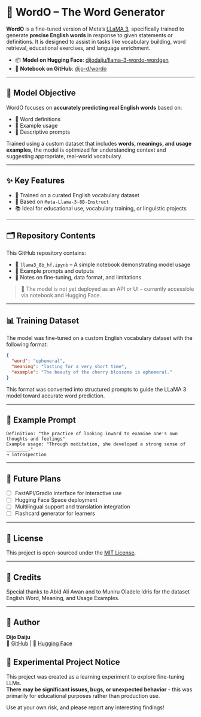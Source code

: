 
# 🦙 WordO – The Word Generator

**WordO** is a fine-tuned version of Meta’s [LLaMA 3](https://huggingface.co/meta-llama), specifically trained to generate **precise English words** in response to given statements or definitions. It is designed to assist in tasks like vocabulary building, word retrieval, educational exercises, and language enrichment.

- 📦 **Model on Hugging Face**: [dijodaiju/llama-3-wordo-wordgen](https://huggingface.co/dijodaiju/llama-3-wordo-wordgen)  
- 🧾 **Notebook on GitHub**: [dijo-d/wordo](https://github.com/dijo-d/wordo)

---

## 🧠 Model Objective

WordO focuses on **accurately predicting real English words** based on:

- 🔹 Word definitions
- 🔹 Example usage
- 🔹 Descriptive prompts

Trained using a custom dataset that includes **words, meanings, and usage examples**, the model is optimized for understanding context and suggesting appropriate, real-world vocabulary.

---

## ✨ Key Features

- 📘 Trained on a curated English vocabulary dataset
- 🧠 Based on `Meta-Llama-3-8B-Instruct`
- 📚 Ideal for educational use, vocabulary training, or linguistic projects

---


## 🗂️ Repository Contents

This GitHub repository contains:

- 📓 `llama3_8b_hf.ipynb` – A simple notebook demonstrating model usage
- 📁 Example prompts and outputs
- 📝 Notes on fine-tuning, data format, and limitations

> 🔧 The model is not yet deployed as an API or UI – currently accessible via notebook and Hugging Face.

---

## 📊 Training Dataset

The model was fine-tuned on a custom English vocabulary dataset with the following format:

```json
{
  "word": "ephemeral",
  "meaning": "lasting for a very short time",
  "example": "The beauty of the cherry blossoms is ephemeral."
}
```

This format was converted into structured prompts to guide the LLaMA 3 model toward accurate word prediction.

---

## 🧪 Example Prompt

```
Definition: "the practice of looking inward to examine one's own thoughts and feelings"
Example usage: "Through meditation, she developed a strong sense of ________."
→ introspection
```

---

## 📍 Future Plans

- [ ] FastAPI/Gradio interface for interactive use
- [ ] Hugging Face Space deployment
- [ ] Multilingual support and translation integration
- [ ] Flashcard generator for learners

---

## 📄 License

This project is open-sourced under the [MIT License](LICENSE).

---


## 🙏 Credits

Special thanks to Abid Ali Awan and to Muniru Oladele Idris for the dataset English Word, Meaning, and Usage Examples.

---

## 👤 Author

**Dijo Daiju**  
🔗 [GitHub](https://github.com/dijo-d) | 🤗 [Hugging Face](https://huggingface.co/dijodaiju)


## 🔬 Experimental Project Notice  
This project was created as a learning experiment to explore fine-tuning LLMs.  
**There may be significant issues, bugs, or unexpected behavior** - this was primarily for educational purposes rather than production use.  

Use at your own risk, and please report any interesting findings!
